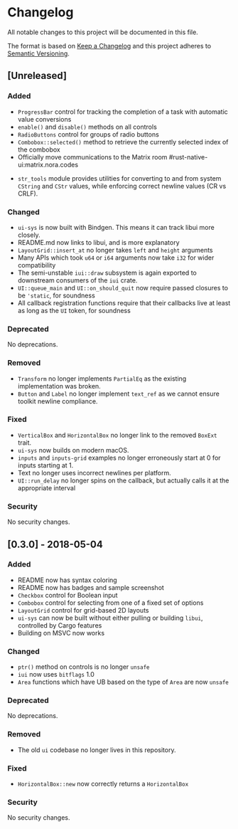 # Changelog
All notable changes to this project will be documented in this file.

The format is based on [Keep a Changelog](http://keepachangelog.com/en/1.0.0/) and this 
project adheres to [Semantic Versioning](http://semver.org/spec/v2.0.0.html).

## [Unreleased]

### Added

- `ProgressBar` control for tracking the completion of a task with automatic value conversions
- `enable()` and `disable()` methods on all controls
- `RadioButtons` control for groups of radio buttons
- `Combobox::selected()` method to retrieve the currently selected index of the combobox
- Officially move communications to the Matrix room #rust-native-ui:matrix.nora.codes
* `str_tools` module provides utilities for converting to and from system `CString` and
`CStr` values, while enforcing correct newline values (CR vs CRLF).

### Changed

* `ui-sys` is now built with Bindgen. This means it can track libui more closely.
* README.md now links to libui, and is more explanatory
* `LayoutGrid::insert_at` no longer takes `left` and `height` arguments
* Many APIs which took `u64` or `i64` arguments now take `i32` for wider compatibility
* The semi-unstable `iui::draw` subsystem is again exported to downstream consumers of the `iui` crate.
* `UI::queue_main` and `UI::on_should_quit` now require passed closures to be `'static`, for soundness
* All callback registration functions require that their callbacks live at least as long as the `UI` token, for soundness

### Deprecated

No deprecations.

### Removed

* `Transform` no longer implements `PartialEq` as the existing implementation was broken.
* `Button` and `Label` no longer implement `text_ref` as we cannot ensure toolkit newline
compliance.

### Fixed

* `VerticalBox` and `HorizontalBox` no longer link to the removed `BoxExt` trait.
* `ui-sys` now builds on modern macOS.
* `inputs` and `inputs-grid` examples no longer erroneously start at 0 for inputs starting at 1.
* Text no longer uses incorrect newlines per platform.
* `UI::run_delay` no longer spins on the callback, but actually calls it at the
appropriate interval

### Security

No security changes.

## [0.3.0] - 2018-05-04

### Added

- README now has syntax coloring
- README now has badges and sample screenshot
- `Checkbox` control for Boolean input
- `Combobox` control for selecting from one of a fixed set of options
- `LayoutGrid` control for grid-based 2D layouts
- `ui-sys` can now be built without either pulling or building `libui`, controlled by Cargo features 
- Building on MSVC now works

### Changed

- `ptr()` method on controls is no longer `unsafe`
- `iui` now uses `bitflags` 1.0
- `Area` functions which have UB based on the type of `Area` are now `unsafe`

### Deprecated

No deprecations.

### Removed

- The old `ui` codebase no longer lives in this repository.

### Fixed

- `HorizontalBox::new` now correctly returns a `HorizontalBox`

### Security

No security changes.

